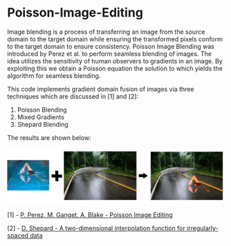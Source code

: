 # Poisson-Image-Editing
Image blending is a process of transferring an image from the source domain to the target domain while ensuring the transformed pixels conform to the target domain to ensure consistency. Poisson Image Blending was introduced by Perez et al. to perform seamless blending of images. The idea utilizes the sensitivity of human observers to gradients in an image. By exploiting this we obtain a Poisson equation the solution to which yields the algorithm for seamless blending.

This code implements gradient domain fusion of images via three techniques which are discussed in [1] and [2]:

1. Poisson Blending
2. Mixed Gradients
3. Shepard Blending

The results are shown below:

![alt text](/results/im1.png "Example 1 - Poisson Blending") 


[1] - [P. Perez, M. Ganget, A. Blake - Poisson Image Editing](https://www.cs.jhu.edu/~misha/Fall07/Papers/Perez03.pdf)

[2] - [D. Shepard - A two-dimensional interpolation function for irregularly-spaced data](http://citeseerx.ist.psu.edu/viewdoc/download?doi=10.1.1.154.6880&rep=rep1&type=pdf)
